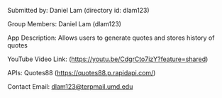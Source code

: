 Submitted by: Daniel Lam (directory id: dlam123)

Group Members: Daniel Lam (dlam123)

App Description: Allows users to generate quotes and stores history of quotes

YouTube Video Link: (https://youtu.be/CdgrCto7izY?feature=shared)

APIs: Quotes88 (https://quotes88.p.rapidapi.com/)

Contact Email: dlam123@terpmail.umd.edu
